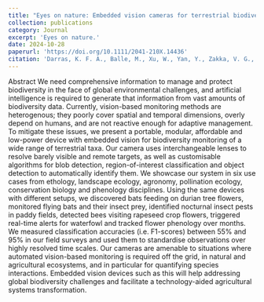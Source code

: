 ```yaml
---
title: "Eyes on nature: Embedded vision cameras for terrestrial biodiversity monitoring"
collection: publications
category: Journal
excerpt: 'Eyes on nature.'
date: 2024-10-28
paperurl: 'https://doi.org/10.1111/2041-210X.14436'
citation: 'Darras, K. F. A., Balle, M., Xu, W., Yan, Y., Zakka, V. G., Toledo-Hernández, M., Sheng, D., Lin, W., Zhang, B., Lan, Z., Fupeng, L., & Wanger, T. C. (2024). Eyes on nature: Embedded vision cameras for terrestrial biodiversity monitoring. Methods in Ecology and Evolution, 15, 2262–2275. https://doi.org/10.1111/2041-210X.14436'
---
```


Abstract
We need comprehensive information to manage and protect biodiversity in the face of global environmental challenges, and artificial intelligence is required to generate that information from vast amounts of biodiversity data. Currently, vision-based monitoring methods are heterogenous; they poorly cover spatial and temporal dimensions, overly depend on humans, and are not reactive enough for adaptive management.
To mitigate these issues, we present a portable, modular, affordable and low-power device with embedded vision for biodiversity monitoring of a wide range of terrestrial taxa. Our camera uses interchangeable lenses to resolve barely visible and remote targets, as well as customisable algorithms for blob detection, region-of-interest classification and object detection to automatically identify them. We showcase our system in six use cases from ethology, landscape ecology, agronomy, pollination ecology, conservation biology and phenology disciplines.
Using the same devices with different setups, we discovered bats feeding on durian tree flowers, monitored flying bats and their insect prey, identified nocturnal insect pests in paddy fields, detected bees visiting rapeseed crop flowers, triggered real-time alerts for waterfowl and tracked flower phenology over months. We measured classification accuracies (i.e. F1-scores) between 55% and 95% in our field surveys and used them to standardise observations over highly resolved time scales.
Our cameras are amenable to situations where automated vision-based monitoring is required off the grid, in natural and agricultural ecosystems, and in particular for quantifying species interactions. Embedded vision devices such as this will help addressing global biodiversity challenges and facilitate a technology-aided agricultural systems transformation.
